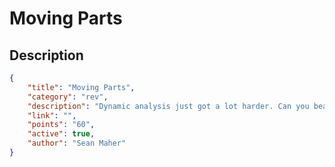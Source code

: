 # Moving Parts

## Description

```json
{
    "title": "Moving Parts",
    "category": "rev",
    "description": "Dynamic analysis just got a lot harder. Can you beat the oods?",
    "link": "",
    "points": "60",
    "active": true,
    "author": "Sean Maher"
}
```
